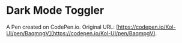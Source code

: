 # Dark Mode Toggler

A Pen created on CodePen.io. Original URL: [https://codepen.io/Kol-UI/pen/BaqmpgV](https://codepen.io/Kol-UI/pen/BaqmpgV).

